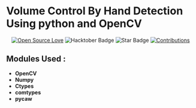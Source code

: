 # Volume Control By Hand Detection Using python and OpenCV

<div align="center">

[![Open Source Love](https://firstcontributions.github.io/open-source-badges/badges/open-source-v1/open-source.svg)](https://github.com/chanduajay/volume-control-using-handdetection-opencv-python)
<img src="https://img.shields.io/badge/HacktoberFest-2023-blueviolet" alt="Hacktober Badge"/>
<img src="https://img.shields.io/static/v1?label=%E2%AD%90&message=If%20Useful&style=style=flat&color=BC4E99" alt="Star Badge"/>
<a href="https://github.com/chanduajay" ><img src="https://img.shields.io/badge/Contributions-welcome-green.svg?style=flat&logo=github" alt="Contributions" /></a>

</div>

## Modules Used :

- **OpenCV** 
- **Numpy**
- **Ctypes** 
- **comtypes**
- **pycaw**
